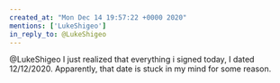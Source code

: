 ```yaml
---
created_at: "Mon Dec 14 19:57:22 +0000 2020"
mentions: ['LukeShigeo']
in_reply_to: @LukeShigeo
---
```


@LukeShigeo I just realized that everything i signed today, I dated 12/12/2020. Apparently, that date is stuck in my mind for some reason.